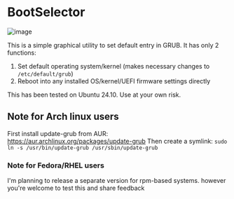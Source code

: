 # BootSelector

![image](https://github.com/user-attachments/assets/0fd25d4c-bc91-4036-a903-a17ad969fe1a)

This is a simple graphical utility to set default entry in GRUB.
It has only 2 functions:
1. Set default operating system/kernel (makes necessary changes to `/etc/default/grub`)
2. Reboot into any installed OS/kernel/UEFI firmware settings directly 


This has been tested on Ubuntu 24.10.
Use at your own risk.

## Note for Arch linux users
First install update-grub from AUR: https://aur.archlinux.org/packages/update-grub
Then create a symlink:
`sudo ln -s /usr/bin/update-grub /usr/sbin/update-grub`

### Note for Fedora/RHEL users
I'm planning to release a separate version for rpm-based systems. however you're welcome to test this and share feedback
